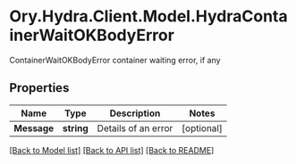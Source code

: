 # Ory.Hydra.Client.Model.HydraContainerWaitOKBodyError
ContainerWaitOKBodyError container waiting error, if any
## Properties

Name | Type | Description | Notes
------------ | ------------- | ------------- | -------------
**Message** | **string** | Details of an error | [optional] 

[[Back to Model list]](../README.md#documentation-for-models) [[Back to API list]](../README.md#documentation-for-api-endpoints) [[Back to README]](../README.md)


